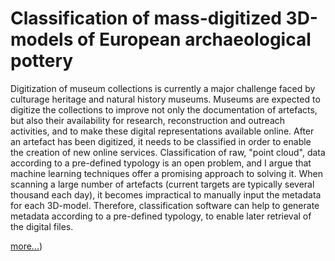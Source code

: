 # Classification of mass-digitized 3D-models of European archaeological pottery

Digitization of museum collections is currently a major challenge faced by culturage heritage and natural history museums. 
Museums are expected to digitize the collections to improve not only the documentation of artefacts, but also their availability 
for research, reconstruction and outreach activities, and to make these digital representations available online.
After an artefact has been digitized, it needs to be classified in order to enable the creation 
of new online services. Classification of raw, "point cloud", data according to a pre-defined typology is an open problem, and I argue 
that machine learning techniques offer a promising approach to solving it. When scanning a large number of artefacts 
(current targets are typically several thousand each day), it becomes impractical to manually input the metadata for each 3D-model. 
Therefore, classification software can help to generate metadata according to a pre-defined typology, to enable later retrieval of the digital files.

[more...](http://www.kultur-und-stress.de/maschinelles-lernen/using-neural-networks-to-classify-3d-scans-of-european-archaeological-pottery/))
